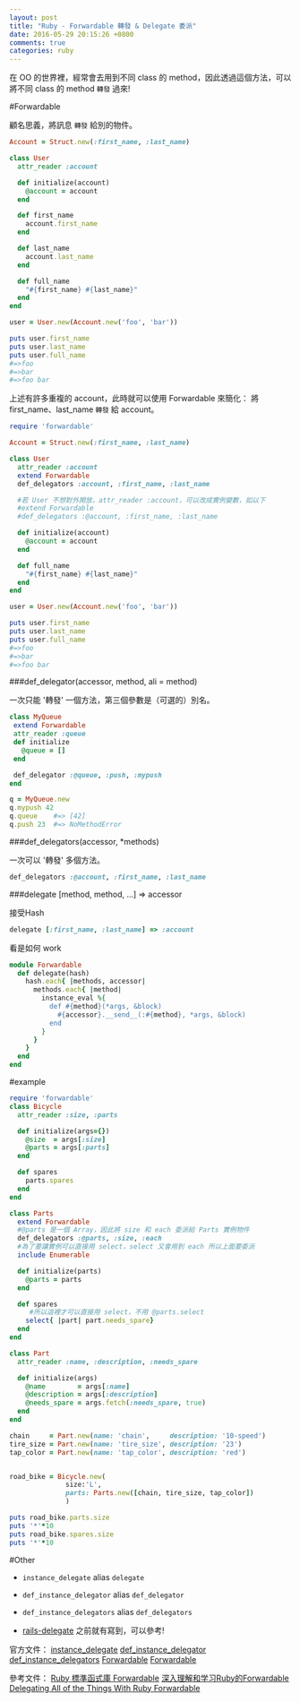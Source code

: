 ```yaml
---
layout: post
title: "Ruby - Forwardable 轉發 & Delegate 委派"
date: 2016-05-29 20:15:26 +0800
comments: true
categories: ruby
---
```


在 OO 的世界裡，經常會去用到不同 class 的 method，因此透過這個方法，可以將不同 class 的 method `轉發` 過來!

<!-- more -->

#Forwardable

顧名思義，將訊息 `轉發` 給別的物件。

```ruby
Account = Struct.new(:first_name, :last_name)

class User
  attr_reader :account

  def initialize(account)
    @account = account
  end

  def first_name
    account.first_name
  end

  def last_name
    account.last_name
  end

  def full_name
    "#{first_name} #{last_name}"
  end
end

user = User.new(Account.new('foo', 'bar'))

puts user.first_name
puts user.last_name
puts user.full_name
#=>foo
#=>bar
#=>foo bar
```

上述有許多重複的 account，此時就可以使用 Forwardable 來簡化：
將 first_name、last_name `轉發` 給 account。

```ruby
require 'forwardable'

Account = Struct.new(:first_name, :last_name)

class User
  attr_reader :account
  extend Forwardable
  def_delegators :account, :first_name, :last_name

  #若 User 不想對外開放，attr_reader :account，可以改成實例變數，如以下
  #extend Forwardable
  #def_delegators :@account, :first_name, :last_name

  def initialize(account)
    @account = account
  end

  def full_name
    "#{first_name} #{last_name}"
  end
end

user = User.new(Account.new('foo', 'bar'))

puts user.first_name
puts user.last_name
puts user.full_name
#=>foo
#=>bar
#=>foo bar
```

###def_delegator(accessor, method, ali = method)

 一次只能 '轉發' 一個方法，第三個參數是（可選的）別名。

 ```ruby
class MyQueue
  extend Forwardable
  attr_reader :queue
  def initialize
    @queue = []
  end

  def_delegator :@queue, :push, :mypush
end

q = MyQueue.new
q.mypush 42
q.queue    #=> [42]
q.push 23  #=> NoMethodError
 ```


###def_delegators(accessor, *methods)

一次可以 '轉發' 多個方法。

```ruby
def_delegators :@account, :first_name, :last_name
```

###delegate [method, method, ...] => accessor

接受Hash

```ruby
delegate [:first_name, :last_name] => :account
```

看是如何 work

```ruby
module Forwardable
  def delegate(hash)
    hash.each{ |methods, accessor|
      methods.each{ |method|
        instance_eval %{
          def #{method}(*args, &block)
            #{accessor}.__send__(:#{method}, *args, &block)
          end
        }
      }
    }
  end
end
```

#example

```ruby
require 'forwardable'
class Bicycle
  attr_reader :size, :parts

  def initialize(args={})
    @size  = args[:size]
    @parts = args[:parts]
  end

  def spares
    parts.spares
  end
end

class Parts
  extend Forwardable
  #@parts 是一個 Array，因此將 size 和 each 委派給 Parts 實例物件
  def_delegators :@parts, :size, :each
  #為了要讓實例可以直接用 select，select 又會用到 each 所以上面要委派
  include Enumerable

  def initialize(parts)
    @parts = parts
  end

  def spares
  	 #所以這裡才可以直接用 select，不用 @parts.select
    select{ |part| part.needs_spare}
  end
end

class Part
  attr_reader :name, :description, :needs_spare

  def initialize(args)
    @name        = args[:name]
    @description = args[:description]
    @needs_spare = args.fetch(:needs_spare, true)
  end
end

chain     = Part.new(name: 'chain',     description: '10-speed')
tire_size = Part.new(name: 'tire_size', description: '23')
tap_color = Part.new(name: 'tap_color', description: 'red')


road_bike = Bicycle.new(
              size:'L',
              parts: Parts.new([chain, tire_size, tap_color])
              )

puts road_bike.parts.size
puts '*'*10
puts road_bike.spares.size
puts '*'*10
```

#Other
* `instance_delegate` alias `delegate`
* `def_instance_delegator` alias `def_delegator`
* `def_instance_delegators` alias `def_delegators`

* [rails-delegate](http://mgleon08.github.io/blog/2015/12/13/ruby-on-rails-delegate/) 之前就有寫到，可以參考!


官方文件：
[instance_delegate](http://apidock.com/ruby/Forwardable/instance_delegate)
[def_instance_delegator](http://apidock.com/ruby/Forwardable/def_instance_delegator)
[def_instance_delegators](http://apidock.com/ruby/Forwardable/def_instance_delegators)
[Forwardable](http://apidock.com/ruby/Forwardable)
[Forwardable](http://ruby-doc.org/stdlib-2.0.0/libdoc/forwardable/rdoc/Forwardable.html)

參考文件：
[Ruby 標準函式庫 Forwardable](http://juanitofatas.com/2014/06/30/ruby-stdlib-forwardable/)
[深入理解和学习Ruby的Forwardable](http://qiita.com/xiangzhuyuan/items/409c87da8cc4a882419b)
[Delegating All of the Things With Ruby Forwardable](http://vaidehijoshi.github.io/blog/2015/03/31/delegating-all-of-the-things-with-ruby-forwardable/)
